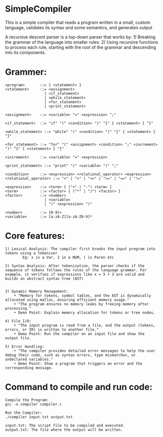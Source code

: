 # SimpleCompiler
This is a simple compiler that reads a program written in a small, custom language, validates its syntax and some semantics, and generates output

A recursive descent parser is a top-down parser that works by:
	1) Breaking the grammar of the language into smaller rules.
	2) Using recursive functions to process each rule, starting with the root of the grammar and descending into its components.


# Grammer:
	<program>       ::= { <statement> }
	<statement>     ::= <assignment> 
	                  | <if_statement>
	                  | <while_statement>
	                  | <for_statement>
	                  | <print_statement>
	
	<assignment>    ::= <variable> "=" <expression> ";"
	
	<if_statement>  ::= "if" "(" <condition> ")" "{" { <statement> } "}"
	
	<while_statement> ::= "while" "(" <condition> ")" "{" { <statement> } "}"
	
	<for_statement> ::= "for" "(" <assignment> <condition> ";" <increment> ")" "{" { <statement> } "}"
	
	<increment>     ::= <variable> "=" <expression>
	
	<print_statement> ::= "print" "(" <variable> ")" ";"
	
	<condition>     ::= <expression> <relational_operator> <expression>
	<relational_operator> ::= "<" | ">" | "<=" | ">=" | "==" | "!="
	
	<expression>    ::= <term> { ("+" | "-") <term> }
	<term>          ::= <factor> { ("*" | "/") <factor> }
	<factor>        ::= <number> 
	                  | <variable> 
	                  | "(" <expression> ")"
	
	<number>        ::= [0-9]+
	<variable>      ::= [a-zA-Z][a-zA-Z0-9]*
	
	
# Core features:
	1) Lexical Analysis: The compiler first breaks the input program into tokens using a tokenizer
			Eg: x is a Var, 2 in a NUM, ( is Paren etc
			
	2) Syntax Analysis: After tokenization, the parser checks if the sequence of tokens follows the rules of the language grammar. For example, it verifies if expressions like x = 5 + 3 are valid and builds an abstract syntax tree (AST)

	
	3) Dynamic Memory Management:
		• "Memory for tokens, symbol tables, and the AST is dynamically allocated using malloc, ensuring efficient memory usage."
		• "The program ensures no memory leaks by freeing memory after processing."
		• Demo Point: Explain memory allocation for tokens or tree nodes.

	4) File I/O:
		• "The input program is read from a file, and the output (tokens, errors, or IR) is written to another file."
		• Demo Point: Run the compiler on an input file and show the output file.

	5) Error Handling:
		• "The compiler provides detailed error messages to help the user debug their code, such as syntax errors, type mismatches, or undeclared variables."
		• Demo Point: Show a program that triggers an error and the corresponding message.


  # Command to compile and run code:
	
	Compile the Program:
	gcc -o compiler compiler.c
	
	Run the Compiler:
	./compiler input.txt output.txt
	
	input.txt: The script file to be compiled and executed.
	output.txt: The file where the output will be written.
		

